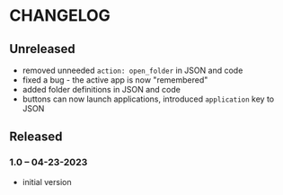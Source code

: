 
# CHANGELOG

## Unreleased

- removed unneeded `action: open_folder` in JSON and code
- fixed a bug -  the active app is now "remembered"
- added folder definitions in JSON and code
- buttons can now launch applications, introduced `application` key to JSON

## Released

### 1.0 – 04-23-2023

- initial version
